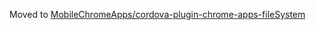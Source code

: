 Moved to [MobileChromeApps/cordova-plugin-chrome-apps-fileSystem](https://github.com/MobileChromeApps/cordova-plugin-chrome-apps-fileSystem)